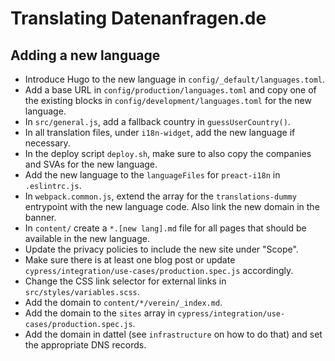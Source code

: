 # Translating Datenanfragen.de

## Adding a new language

* Introduce Hugo to the new language in `config/_default/languages.toml`.
* Add a base URL in `config/production/languages.toml` and copy one of the existing blocks in `config/development/languages.toml` for the new language.
* In `src/general.js`, add a fallback country in `guessUserCountry()`.
* In all translation files, under `i18n-widget`, add the new language if necessary.
* In the deploy script `deploy.sh`, make sure to also copy the companies and SVAs for the new language.
* Add the new language to the `languageFiles` for `preact-i18n` in `.eslintrc.js`.
* In `webpack.common.js`, extend the array for the `translations-dummy` entrypoint with the new language code. Also link the new domain in the banner.
* In `content/` create a `*.[new lang].md` file for all pages that should be available in the new language.
* Update the privacy policies to include the new site under "Scope".
* Make sure there is at least one blog post or update `cypress/integration/use-cases/production.spec.js` accordingly.
* Change the CSS link selector for external links in `src/styles/variables.scss`.
* Add the domain to `content/*/verein/_index.md`.
* Add the domain to the `sites` array in `cypress/integration/use-cases/production.spec.js`.
* Add the domain in dattel (see `infrastructure` on how to do that) and set the appropriate DNS records.
